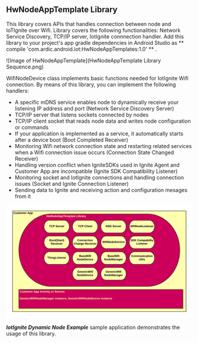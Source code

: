 ## HwNodeAppTemplate Library

This library covers APIs that handles connection between node and IoTIgnite over Wifi.
Library covers the following functionalities: Network Service Discovery, TCP/IP server, IotIgnite connnection handler.
Add this library to your project's app gradle dependencies in Android Studio as ** compile 'com.ardic.android.iot:HwNodeAppTemplates:1.0' ** .

![Image of HwNodeAppTemplate](HwNodeAppTemplate Library Sequence.png)

WifiNodeDevice class implements basic functions needed for IotIgnite Wifi connection. By means of this library, you can implement the following handlers:
 - A specific mDNS service enables node to dynamically receive your listening IP address and port (Network Service Discovery Server)
 - TCP/IP server that listens sockets connected by nodes 
 - TCP/IP client socket that reads node data and writes node configuration or commands
 - If your application is implemented as a service, it automatically starts after a device boot (Boot Completed Receiver)
 - Monitoring Wifi network connection state and restarting related services when a Wifi connection issue occurs (Connection State Changed Receiver)
 - Handling version conflict when IgniteSDKs used in Ignite Agent and Customer App are incompatible (Ignite SDK Compatibility Listener)
 - Monitoring socket and IotIgnite connections and handling connection issues (Socket and Ignite Connection Listener)
 - Sending data to Ignite and receiving action and configuration mesages from it



![Image of HwNodeAppTemplate](hwNodeAppTemplateComponents.png)


_**IotIgnite Dynamic Node Example**_ sample application demonstrates the usage of this library.
